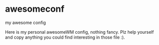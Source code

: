 awesomeconf
===========

my awesome config

Here is my personal awesomeWM config, nothing fancy. Plz help yourself and copy anything you could find interesting in those file :).
